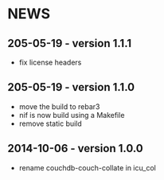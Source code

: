 # NEWS

## 205-05-19 - version 1.1.1

- fix license headers

## 205-05-19 - version 1.1.0

- move the build to rebar3
- nif is now build using a Makefile
- remove static build

## 2014-10-06 - version 1.0.0

- rename couchdb-couch-collate in icu_col

